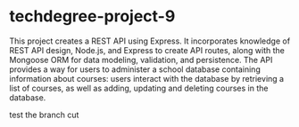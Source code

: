 # techdegree-project-9
This project creates a REST API using Express. It incorporates knowledge of REST API design, Node.js, and Express to create API routes, along with the Mongoose ORM for data modeling, validation, and persistence. The API provides a way for users to administer a school database containing information about courses: users interact with the database by retrieving a list of courses, as well as adding, updating and deleting courses in the database.


test the branch cut